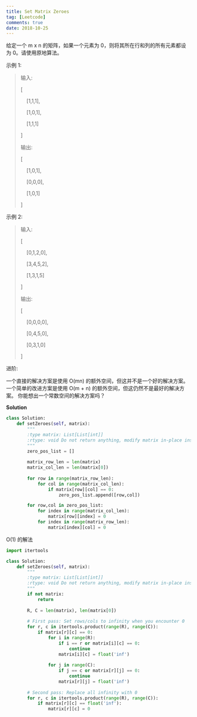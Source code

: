 ```yaml
---
title: Set Matrix Zeroes
tag: [Leetcode]
comments: true
date: 2018-10-25
---
```




给定一个 m x n 的矩阵，如果一个元素为 0，则将其所在行和列的所有元素都设为 0。请使用原地算法。

示例 1:

>输入: <p>
[<p>
  &nbsp;&nbsp;&nbsp;&nbsp;[1,1,1],<p>
  &nbsp;&nbsp;&nbsp;&nbsp;[1,0,1],<p>
  &nbsp;&nbsp;&nbsp;&nbsp;[1,1,1]<p>
]<p>
输出:<p> 
[<p>
  &nbsp;&nbsp;&nbsp;&nbsp;[1,0,1],<p>
  &nbsp;&nbsp;&nbsp;&nbsp;[0,0,0],<p>
  &nbsp;&nbsp;&nbsp;&nbsp;[1,0,1]<p>
]<p>

示例 2:<p>
>输入: <p>
[<p>
  &nbsp;&nbsp;&nbsp;&nbsp;[0,1,2,0],<p>
  &nbsp;&nbsp;&nbsp;&nbsp;[3,4,5,2],<p>
  &nbsp;&nbsp;&nbsp;&nbsp;[1,3,1,5]<p>
]<p>
输出: <p>
[<p>
  &nbsp;&nbsp;&nbsp;&nbsp;[0,0,0,0],<p>
  &nbsp;&nbsp;&nbsp;&nbsp;[0,4,5,0],<p>
  &nbsp;&nbsp;&nbsp;&nbsp;[0,3,1,0]<p>
]

进阶:

一个直接的解决方案是使用  O(mn) 的额外空间，但这并不是一个好的解决方案。
一个简单的改进方案是使用 O(m + n) 的额外空间，但这仍然不是最好的解决方案。
你能想出一个常数空间的解决方案吗？

**Solution**

```python
class Solution:
    def setZeroes(self, matrix):
        """
        :type matrix: List[List[int]]
        :rtype: void Do not return anything, modify matrix in-place instead.
        """
        zero_pos_list = []
        
        matrix_row_len = len(matrix)
        matrix_col_len = len(matrix[0])
        
        for row in range(matrix_row_len):
            for col in range(matrix_col_len):
                if matrix[row][col] == 0:
                    zero_pos_list.append([row,col])

        for row,col in zero_pos_list:
            for index in range(matrix_col_len):
                matrix[row][index] = 0
            for index in range(matrix_row_len):
                matrix[index][col] = 0
```

O(1) 的解法

```python
import itertools

class Solution:
    def setZeroes(self, matrix):
        """
        :type matrix: List[List[int]]
        :rtype: void Do not return anything, modify matrix in-place instead.
        """
        if not matrix:
            return
        
        R, C = len(matrix), len(matrix[0])
        
        # First pass: Set rows/cols to infinity when you encounter 0
        for r, c in itertools.product(range(R), range(C)):
            if matrix[r][c] == 0:
                for i in range(R):
                    if i == r or matrix[i][c] == 0:
                        continue
                    matrix[i][c] = float('inf')
                    
                for j in range(C):
                    if j == c or matrix[r][j] == 0:
                        continue
                    matrix[r][j] = float('inf')
                
        # Second pass: Replace all infinity with 0
        for r, c in itertools.product(range(R), range(C)):
            if matrix[r][c] == float('inf'):
                matrix[r][c] = 0
```